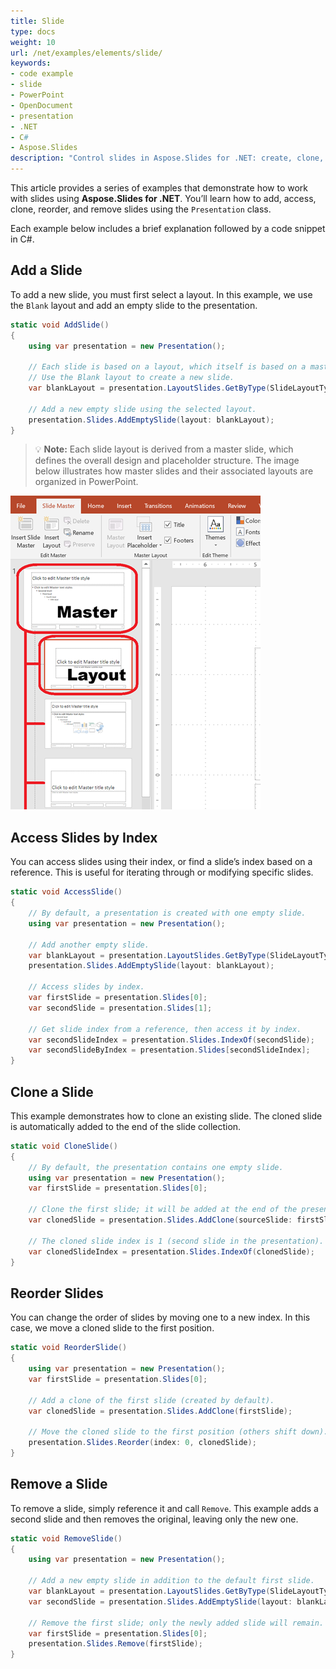 ```yaml
---
title: Slide
type: docs
weight: 10
url: /net/examples/elements/slide/
keywords:
- code example
- slide
- PowerPoint
- OpenDocument
- presentation
- .NET
- C#
- Aspose.Slides
description: "Control slides in Aspose.Slides for .NET: create, clone, reorder, resize, set backgrounds, and apply transitions with C# for PPT, PPTX, and ODP presentations."
---
```


This article provides a series of examples that demonstrate how to work with slides using **Aspose.Slides for .NET**. You’ll learn how to add, access, clone, reorder, and remove slides using the `Presentation` class.

Each example below includes a brief explanation followed by a code snippet in C#.

## **Add a Slide**

To add a new slide, you must first select a layout. In this example, we use the `Blank` layout and add an empty slide to the presentation.

```csharp
static void AddSlide()
{
    using var presentation = new Presentation();

    // Each slide is based on a layout, which itself is based on a master slide.
    // Use the Blank layout to create a new slide.
    var blankLayout = presentation.LayoutSlides.GetByType(SlideLayoutType.Blank);

    // Add a new empty slide using the selected layout.
    presentation.Slides.AddEmptySlide(layout: blankLayout);
}
```

> 💡 **Note:** Each slide layout is derived from a master slide, which defines the overall design and placeholder structure. The image below illustrates how master slides and their associated layouts are organized in PowerPoint.

![Master and Layout Relationship](master-layout-slide.png)

## **Access Slides by Index**

You can access slides using their index, or find a slide’s index based on a reference. This is useful for iterating through or modifying specific slides.

```csharp
static void AccessSlide()
{
    // By default, a presentation is created with one empty slide.
    using var presentation = new Presentation();

    // Add another empty slide.
    var blankLayout = presentation.LayoutSlides.GetByType(SlideLayoutType.Blank);
    presentation.Slides.AddEmptySlide(layout: blankLayout);

    // Access slides by index.
    var firstSlide = presentation.Slides[0];
    var secondSlide = presentation.Slides[1];

    // Get slide index from a reference, then access it by index.
    var secondSlideIndex = presentation.Slides.IndexOf(secondSlide);
    var secondSlideByIndex = presentation.Slides[secondSlideIndex];
}
```

## **Clone a Slide**

This example demonstrates how to clone an existing slide. The cloned slide is automatically added to the end of the slide collection.

```csharp
static void CloneSlide()
{
    // By default, the presentation contains one empty slide.
    using var presentation = new Presentation();
    var firstSlide = presentation.Slides[0];

    // Clone the first slide; it will be added at the end of the presentation.
    var clonedSlide = presentation.Slides.AddClone(sourceSlide: firstSlide);

    // The cloned slide index is 1 (second slide in the presentation).
    var clonedSlideIndex = presentation.Slides.IndexOf(clonedSlide);
}
```

## **Reorder Slides**

You can change the order of slides by moving one to a new index. In this case, we move a cloned slide to the first position.

```csharp
static void ReorderSlide()
{
    using var presentation = new Presentation();
    var firstSlide = presentation.Slides[0];

    // Add a clone of the first slide (created by default).
    var clonedSlide = presentation.Slides.AddClone(firstSlide);

    // Move the cloned slide to the first position (others shift down).
    presentation.Slides.Reorder(index: 0, clonedSlide);
}
```

## **Remove a Slide**

To remove a slide, simply reference it and call `Remove`. This example adds a second slide and then removes the original, leaving only the new one.

```csharp
static void RemoveSlide()
{
    using var presentation = new Presentation();

    // Add a new empty slide in addition to the default first slide.
    var blankLayout = presentation.LayoutSlides.GetByType(SlideLayoutType.Blank);
    var secondSlide = presentation.Slides.AddEmptySlide(layout: blankLayout);

    // Remove the first slide; only the newly added slide will remain.
    var firstSlide = presentation.Slides[0];
    presentation.Slides.Remove(firstSlide);
}
```
